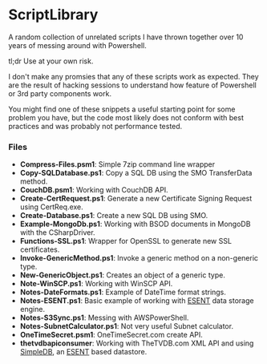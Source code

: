 ScriptLibrary
=============

A random collection of unrelated scripts I have thrown together over 10 years of messing around with Powershell.

tl;dr Use at your own risk.

I don't make any promsies that any of these scripts work as expected. They are the result of hacking sessions to understand how feature of Powershell or 3rd party components work.

You might find one of these snippets a useful starting point for some problem you have, but the code most likely does not conform with best practices and was probably not performance tested.


### Files

* **Compress-Files.psm1**: Simple 7zip command line wrapper
* **Copy-SQLDatabase.ps1**: Copy a SQL DB using the SMO TransferData method.
* **CouchDB.psm1**: Working with CouchDB API.
* **Create-CertRequest.ps1**: Generate a new Certificate Signing Request using CertReq.exe.
* **Create-Database.ps1**: Create a new SQL DB using SMO.
* **Example-MongoDb.ps1**: Working with BSOD documents in MongoDB with the CSharpDriver.
* **Functions-SSL.ps1**: Wrapper for OpenSSL to generate new SSL certificates.
* **Invoke-GenericMethod.ps1**: Invoke a generic method on a non-generic type.
* **New-GenericObject.ps1**: Creates an object of a generic type.
* **Note-WinSCP.ps1**: Working with WinSCP API.
* **Notes-DateFormats.ps1**: Example of DateTime format strings.
* **Notes-ESENT.ps1**: Basic example of working with [ESENT](http://en.wikipedia.org/wiki/ESENT "Extensible Storage Engine") data storage engine.
* **Notes-S3Sync.ps1**: Messing with AWSPowerShell.
* **Notes-SubnetCalculator.ps1**: Not very useful Subnet calculator.
* **OneTimeSecret.psm1**: OneTimeSecret.com create API.
* **thetvdbapiconsumer**: Working with TheTVDB.com XML API and using [SimpleDB](https://bitbucket.org/gfkeogh/simpledb/wiki/Home "SimpleDB"), an [ESENT](http://en.wikipedia.org/wiki/ESENT "Extensible Storage Engine") based datastore.
